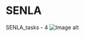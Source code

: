 # SENLA
SENLA_tasks - 4
![Image alt](https://github.com/IlyaLight/SENLA/raw/task-4//task-4/BookShop.png)